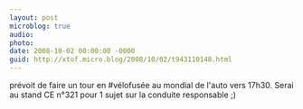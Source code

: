 ```yaml
---
layout: post
microblog: true
audio: 
photo: 
date: 2008-10-02 00:00:00 -0000
guid: http://xtof.micro.blog/2008/10/02/t943110148.html
---
```

prévoit de faire un tour en #vélofusée au mondial de l'auto vers 17h30. Serai au stand CE n°321 pour 1 sujet sur la  conduite responsable ;)
